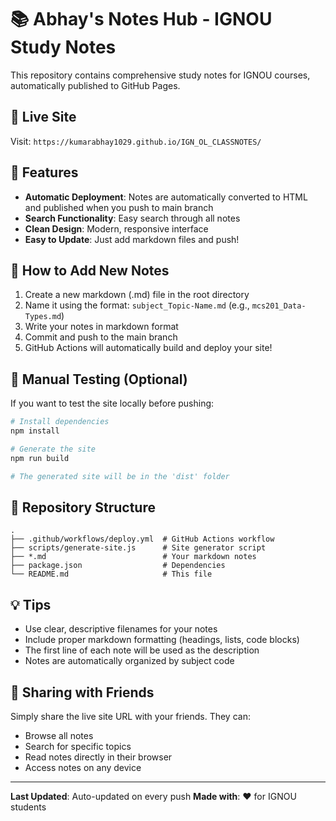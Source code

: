 # 📚 Abhay's Notes Hub - IGNOU Study Notes

This repository contains comprehensive study notes for IGNOU courses, automatically published to GitHub Pages.

## 🌟 Live Site
Visit: `https://kumarabhay1029.github.io/IGN_OL_CLASSNOTES/`

## 🚀 Features
- **Automatic Deployment**: Notes are automatically converted to HTML and published when you push to main branch
- **Search Functionality**: Easy search through all notes
- **Clean Design**: Modern, responsive interface
- **Easy to Update**: Just add markdown files and push!

## 📝 How to Add New Notes

1. Create a new markdown (.md) file in the root directory
2. Name it using the format: `subject_Topic-Name.md` (e.g., `mcs201_Data-Types.md`)
3. Write your notes in markdown format
4. Commit and push to the main branch
5. GitHub Actions will automatically build and deploy your site!

## 🔧 Manual Testing (Optional)

If you want to test the site locally before pushing:

```bash
# Install dependencies
npm install

# Generate the site
npm run build

# The generated site will be in the 'dist' folder
```

## 📂 Repository Structure
```
.
├── .github/workflows/deploy.yml  # GitHub Actions workflow
├── scripts/generate-site.js      # Site generator script
├── *.md                          # Your markdown notes
├── package.json                  # Dependencies
└── README.md                     # This file
```

## 💡 Tips
- Use clear, descriptive filenames for your notes
- Include proper markdown formatting (headings, lists, code blocks)
- The first line of each note will be used as the description
- Notes are automatically organized by subject code

## 🤝 Sharing with Friends
Simply share the live site URL with your friends. They can:
- Browse all notes
- Search for specific topics
- Read notes directly in their browser
- Access notes on any device

---
**Last Updated**: Auto-updated on every push
**Made with**: ❤️ for IGNOU students
